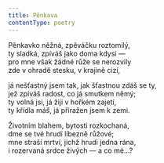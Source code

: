 ```yaml
---
title: Pěnkava
contentType: poetry
---
```


Pěnkavko něžná, zpěváčku roztomilý,  
ty sladká, zpíváš jako doma kdysi —  
pro mne však žádné růže se nerozvily  
zde v ohradě stesku, v krajině cizí,

já nešťastný jsem tak, jak šťastnou zdáš se ty,  
jež zpíváš radost, co já smutkem němý;  
ty volná jsi, já žiji v hořkém zajetí,  
ty křídla máš, já přiražen jsem k zemi.

Životním blahem, bytosti rozkochaná,  
dme se tvé hrudí líbezně růžové;  
mne straší mrtví, jichž hrudi jedna rána,  
i rozervaná srdce živých — a co mé…?

